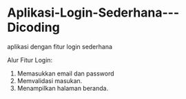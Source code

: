 # Aplikasi-Login-Sederhana---Dicoding
aplikasi dengan fitur login sederhana

Alur Fitur Login:
1. Memasukkan email dan password
2. Memvalidasi masukan.
3. Menampilkan halaman beranda.
